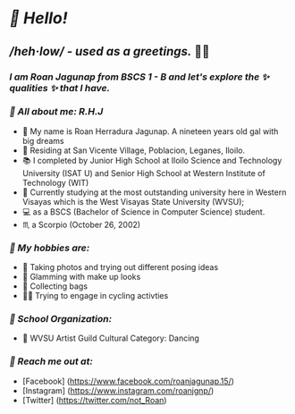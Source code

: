 # **_💐 Hello!_**

## _/heh·low/ - used as a greetings._ 👋🏻
### **_I am Roan Jagunap from BSCS 1 - B and let's explore the ✨ qualities ✨ that I have._**

### **_🎀 All about me: R.H.J_**

- 📑 My name is Roan Herradura Jagunap. A nineteen years old gal with big dreams 
- 📍 Residing at San Vicente Village, Poblacion, Leganes, Iloilo.
- 📚 I completed by Junior High School at Iloilo Science and Technology University (ISAT U) and Senior High School at Western Institute of Technology (WIT)
- 📝 Currently studying at the most outstanding university here in Western Visayas which is the West Visayas State University (WVSU);
- 💻 as a BSCS (Bachelor of Science in Computer Science) student.
- ♏ a Scorpio (October 26, 2002)

### **_🌸 My hobbies are:_**

- 📸 Taking photos and trying out different posing ideas
- 💄 Glamming with make up looks
- 👜 Collecting bags
- 🚴‍♀️ Trying to engage in cycling activties

### **_🌺 School Organization:_**

- 🎨 WVSU Artist Guild Cultural Category: Dancing

### **_🌷 Reach me out at:_**

- [Facebook] (https://www.facebook.com/roanjagunap.15/)
- [Instagram] (https://www.instagram.com/roanjgnp/)
- [Twitter] (https://twitter.com/not_Roan)
